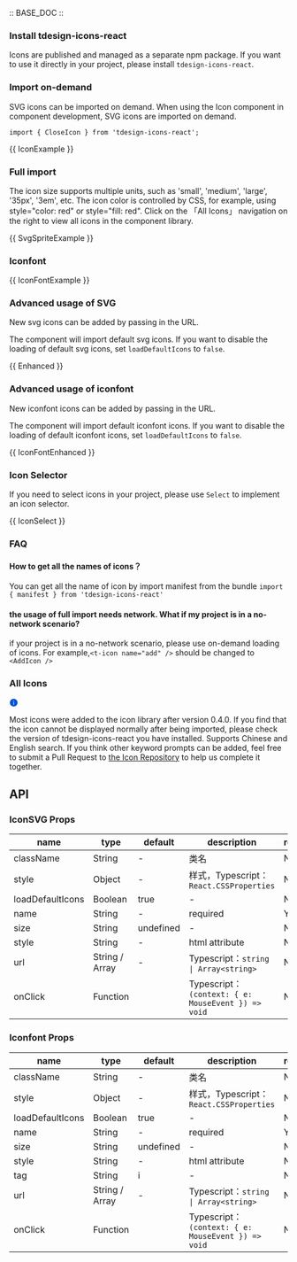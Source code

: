 :: BASE_DOC ::

### Install tdesign-icons-react

Icons are published and managed as a separate npm package. If you want to use it directly in your project, please install `tdesign-icons-react`. 
### Import on-demand

SVG icons can be imported on demand. When using the Icon component in component development, SVG icons are imported on demand.

`import { CloseIcon } from 'tdesign-icons-react';`

{{ IconExample }}

### Full import

The icon size supports multiple units, such as 'small', 'medium', 'large', '35px', '3em', etc. 
The icon color is controlled by CSS, for example, using style="color: red" or style="fill: red". 
Click on the 「All Icons」 navigation on the right to view all icons in the component library.

{{ SvgSpriteExample }}

### Iconfont

{{ IconFontExample }}

### Advanced usage of SVG


New svg icons can be added by passing in the URL. 

The component will import default svg icons. If you want to disable the loading of default svg icons, set `loadDefaultIcons` to `false`.

{{ Enhanced }}

### Advanced usage of iconfont

New iconfont icons can be added by passing in the URL. 

The component will import default iconfont icons. If you want to disable the loading of default iconfont icons, set `loadDefaultIcons` to `false`.

{{ IconFontEnhanced }}

### Icon Selector

If you need to select icons in your project, please use `Select` to implement an icon selector.

{{ IconSelect }}

### FAQ

#### How to get all the names of icons？

You can get all the name of icon by import manifest from the bundle `import { manifest } from 'tdesign-icons-react'`

#### the usage of full import needs network. What if my project is in a no-network scenario?

if your project is in a no-network scenario, please use on-demand loading of icons. For example,`<t-icon name="add" />` should be changed to `<AddIcon />`
### All Icons

<div style={{ 
  background: '#ecf2fe', 
  display: 'flex', 
  alignItems: 'center', 
  lineHeight: '20px',
  padding: '14px 24px',
  borderRadius: '3px',
  color: '#555a65',
  margin: '16px 0'
  }}>
  <svg fill="none" viewBox="0 0 16 16" width="16px" height="16px" style={{ marginRight: '5px'}}>
    <path fill="#0052d9" d="M8 15A7 7 0 108 1a7 7 0 000 14zM7.4 4h1.2v1.2H7.4V4zm.1 2.5h1V12h-1V6.5z" fillOpacity="0.9"></path>
  </svg>
  <p style={{ flex:1 }} >Most icons were added to the icon library after version 0.4.0. If you find that the icon cannot be displayed normally after being imported, please check the version of tdesign-icons-react you have installed. Supports Chinese and English search. If you think other keyword prompts can be added, feel free to submit a Pull Request to <a href="https://github.com/Tencent/tdesign-icons/blob/develop/packages/view/src/manifest.js"> the Icon Repository</a> to help us complete it together.

</p>
  </div>


<td-icons-view />


## API

### IconSVG Props

name | type | default | description | required
-- | -- | -- | -- | --
className | String | - | 类名 | N
style | Object | - | 样式，Typescript：`React.CSSProperties` | N
loadDefaultIcons | Boolean | true | \- | N
name | String | - | required | Y
size | String | undefined | \- | N
style | String | - | html attribute | N
url | String / Array | - | Typescript：`string \| Array<string>` | N
onClick | Function |  | Typescript：`(context: { e: MouseEvent }) => void`<br/> | N

### Iconfont Props

name | type | default | description | required
-- | -- | -- | -- | --
className | String | - | 类名 | N
style | Object | - | 样式，Typescript：`React.CSSProperties` | N
loadDefaultIcons | Boolean | true | \- | N
name | String | - | required | Y
size | String | undefined | \- | N
style | String | - | html attribute | N
tag | String | i | \- | N
url | String / Array | - | Typescript：`string \| Array<string>` | N
onClick | Function |  | Typescript：`(context: { e: MouseEvent }) => void`<br/> | N
